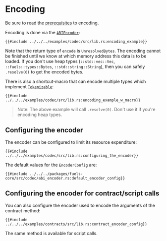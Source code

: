 # Encoding

Be sure to read the [prerequisites](./index.md#prerequisites-for-decodingencoding) to encoding.

Encoding is done via the [`ABIEncoder`](https://docs.rs/fuels/latest/fuels/core/codec/struct.ABIEncoder.html):

```rust,ignore
{{#include ../../../examples/codec/src/lib.rs:encoding_example}}
```

Note that the return type of `encode` is `UnresolvedBytes`. The encoding cannot be finished until we know at which memory address this data is to be loaded. If you don't use heap types (`::std::vec::Vec`, `::fuels::types::Bytes`, `::std::string::String`), then you can safely `.resolve(0)` to get the encoded bytes.

There is also a shortcut-macro that can encode multiple types which implement [`Tokenizable`](https://docs.rs/fuels/latest/fuels/core/traits/trait.Tokenizable.html):

```rust,ignore
{{#include ../../../examples/codec/src/lib.rs:encoding_example_w_macro}}
```

> Note:
> The above example will call `.resolve(0)`. Don't use it if you're encoding heap types.

## Configuring the encoder

The encoder can be configured to limit its resource expenditure:

```rust,ignore
{{#include ../../../examples/codec/src/lib.rs:configuring_the_encoder}}
```

The default values for the `EncoderConfig` are:

```rust,ignore
{{#include ../../../packages/fuels-core/src/codec/abi_encoder.rs:default_encoder_config}}
```

## Configuring the encoder for contract/script calls

You can also configure the encoder used to encode the arguments of the contract method:

```rust,ignore
{{#include ../../../examples/contracts/src/lib.rs:contract_encoder_config}}
```

The same method is available for script calls.
